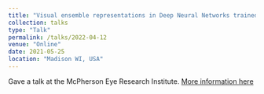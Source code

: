 ```yaml
---
title: "Visual ensemble representations in Deep Neural Networks trained for natural object recognition"
collection: talks
type: "Talk"
permalink: /talks/2022-04-12
venue: "Online"
date: 2021-05-25
location: "Madison WI, USA"
---
```


Gave a talk at the McPherson Eye Research Institute.
[More information here](https://vision.wisc.edu/wp-content/uploads/sites/233/2022/01/MERI-Spring-Seminar-Schedule-2022.pdf)
